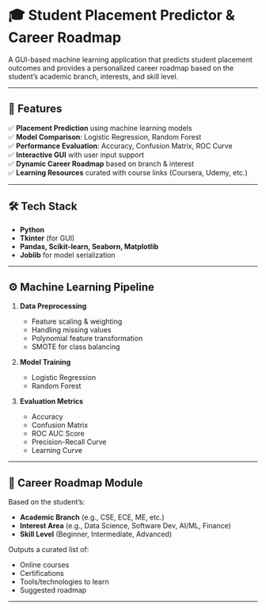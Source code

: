 # 🎓 Student Placement Predictor & Career Roadmap

A GUI-based machine learning application that predicts student placement outcomes and provides a personalized career roadmap based on the student’s academic branch, interests, and skill level.

---

## 📌 Features

✅ **Placement Prediction** using machine learning models  
✅ **Model Comparison**: Logistic Regression, Random Forest  
✅ **Performance Evaluation**: Accuracy, Confusion Matrix, ROC Curve  
✅ **Interactive GUI** with user input support  
✅ **Dynamic Career Roadmap** based on branch & interest  
✅ **Learning Resources** curated with course links (Coursera, Udemy, etc.)

---

## 🛠️ Tech Stack

- **Python**
- **Tkinter** (for GUI)
- **Pandas, Scikit-learn, Seaborn, Matplotlib**
- **Joblib** for model serialization

---

## ⚙️ Machine Learning Pipeline

1. **Data Preprocessing**  
   - Feature scaling & weighting  
   - Handling missing values  
   - Polynomial feature transformation  
   - SMOTE for class balancing  

2. **Model Training**  
   - Logistic Regression  
   - Random Forest  

3. **Evaluation Metrics**  
   - Accuracy  
   - Confusion Matrix  
   - ROC AUC Score  
   - Precision-Recall Curve  
   - Learning Curve  

---

## 🧠 Career Roadmap Module

Based on the student’s:
- **Academic Branch** (e.g., CSE, ECE, ME, etc.)
- **Interest Area** (e.g., Data Science, Software Dev, AI/ML, Finance)
- **Skill Level** (Beginner, Intermediate, Advanced)

Outputs a curated list of:
- Online courses  
- Certifications  
- Tools/technologies to learn  
- Suggested roadmap

---

